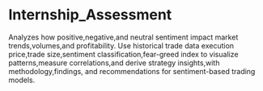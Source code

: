 # Internship_Assessment
Analyzes how positive,negative,and neutral sentiment impact market trends,volumes,and profitability. Use historical trade data execution price,trade size,sentiment classification,fear-greed index to visualize patterns,measure correlations,and derive strategy insights,with methodology,findings, and recommendations for sentiment-based trading models.
